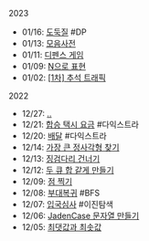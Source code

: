 2023
* 01/16: [도둑질](https://school.programmers.co.kr/learn/courses/30/lessons/42897) #DP
* 01/13: [모음사전](https://school.programmers.co.kr/learn/courses/30/lessons/84512)
* 01/11: [디펜스 게임](https://school.programmers.co.kr/learn/courses/30/lessons/142085)
* 01/09: [N으로 표현](https://school.programmers.co.kr/learn/courses/30/lessons/42895?language=python3)
* 01/02: [[1차] 추석 트래픽](https://school.programmers.co.kr/learn/courses/30/lessons/17676)

2022 
* 12/27: [..](https://school.programmers.co.kr/learn/courses/30/lessons/12914)
* 12/21: [합승 택시 요금](https://school.programmers.co.kr/learn/courses/30/lessons/72413) #다익스트라
* 12/20: [배달](https://school.programmers.co.kr/learn/courses/30/lessons/12978) #다익스트라
* 12/14: [가장 큰 정사각형 찾기](https://school.programmers.co.kr/learn/courses/30/lessons/12905)
* 12/13: [징검다리 건너기](https://school.programmers.co.kr/learn/courses/30/lessons/64062)
* 12/12: [두 큐 합 같게 만들기](https://school.programmers.co.kr/learn/courses/30/lessons/118667)
* 12/09: [점 찍기](https://school.programmers.co.kr/learn/courses/30/lessons/140107)
* 12/08: [부대복귀](https://school.programmers.co.kr/learn/courses/30/lessons/132266) #BFS
* 12/07: [입국심사](https://school.programmers.co.kr/learn/courses/30/lessons/43238) #이진탐색
* 12/06: [JadenCase 문자열 만들기](https://school.programmers.co.kr/learn/courses/30/lessons/12951#)
* 12/05: [최댓값과 최솟값](https://school.programmers.co.kr/learn/courses/30/lessons/12939)
